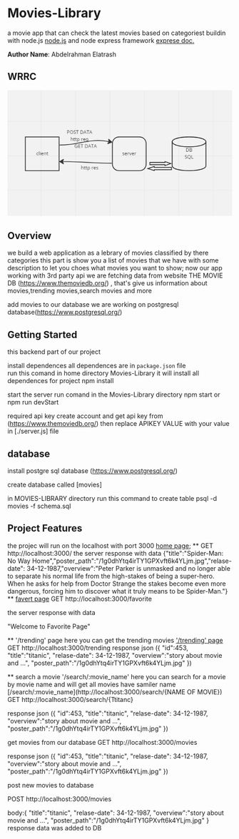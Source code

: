 # Movies-Library
a movie app that can check the latest movies based on categoriest buildin with node.js [node.js](https://docs.npmjs.com/) and node express framework [exprese doc.](https://expressjs.com/)


**Author Name**: Abdelrahman Elatrash


## WRRC
![This is wrrc image](./wrrc.png)

## Overview
we  build a web application as a lebrary of movies classified by there categories
this part is show you a list of movies that we have with some description to let you choes what movies you want to show;
now our app working with 3rd party api we are fetching data from website THE MOVIE DB
(https://www.themoviedb.org/) , that's give us information about movies,trending movies,search movies and more

add movies to our database we are working on postgresql database(https://www.postgresql.org/)


## Getting Started
this backend part of our project

install dependences
all dependences are in `package.json` file  
run this comand in home directory Movies-Library it will install all dependences for project
npm install



start the server run comand in the Movies-Library directory
npm start
or 
npm run devStart

required api key 
create account and get api key from (https://www.themoviedb.org/)
then replace APIKEY VALUE with your value in [./server.js] file


## database
install postgre sql database (https://www.postgresql.org/)

create database called [movies]

in MOVIES-LIBRARY   directory run this command to create table
psql -d movies -f schema.sql




## Project Features
the projec will run on the localhost with port 3000
[home page](http://localhost:3000/);
**
GET http://localhost:3000/ 
the server response with data
{"title":"Spider-Man: No Way Home","poster_path":"/1g0dhYtq4irTY1GPXvft6k4YLjm.jpg","relase-date": 34-12-1987,"overview":"Peter Parker is unmasked and no longer able to separate his normal life from the high-stakes of being a super-hero. When he asks for help from Doctor Strange the stakes become even more dangerous, forcing him to discover what it truly means to be Spider-Man."}
**
[favert page](http://localhost:3000/favorite)
GET http://localhost:3000/favorite

the server response with data

"Welcome to Favorite Page"

**
'/trending' page
here you can get the trending movies 
['/trending' page](http://localhost:3000/trending)
GET http://localhost:3000/trending
response json
({
    "id":453,
    "title":"titanic",
    "relase-date": 34-12-1987,
    "overview":"story about movie and ...",
    "poster_path":"/1g0dhYtq4irTY1GPXvft6k4YLjm.jpg"
})


**
search a movie
'/search/:movie_name'
here you can search for a movie by movie name and will get all movies have samiler name
[/search/:movie_name](http://localhost:3000/search/{NAME OF MOVIE})
GET http://localhost:3000/search/{Ttitanc}

response json
({
    "id":453,
    "title":"titanic",
    "relase-date": 34-12-1987,
    "overview":"story about movie and ...",
    "poster_path":"/1g0dhYtq4irTY1GPXvft6k4YLjm.jpg"
})


get movies from our database 
GET http://localhost:3000/movies

response json
({
    "id":453,
    "title":"titanic",
    "relase-date": 34-12-1987,
    "overview":"story about movie and ...",
    "poster_path":"/1g0dhYtq4irTY1GPXvft6k4YLjm.jpg"
})

post new movies to database

POST http://localhost:3000/movies

body:{
    "title":"titanic",
    "relase-date": 34-12-1987,
    "overview":"story about movie and ...",
    "poster_path":"/1g0dhYtq4irTY1GPXvft6k4YLjm.jpg"
}
response 
data was added to DB